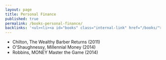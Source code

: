 ```yaml
---
layout: page
title: Personal Finance
published: true
permalink: /books-personal-finance/
backlinks: '<ul><li><a id="books" class="internal-link" href="/books/">Books</a></li></ul>'
---
```


* Chilton, The Wealthy Barber Returns (2011)
* O'Shaughnessy, Millennial Money (2014)
* Robbins, MONEY Master the Game (2014)
